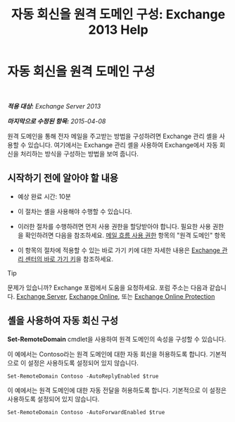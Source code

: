 ﻿---
title: '자동 회신을 원격 도메인 구성: Exchange 2013 Help'
TOCTitle: 자동 회신을 원격 도메인 구성
ms:assetid: 3d88a1fb-4b62-419a-a50d-ffd868e229d0
ms:mtpsurl: https://technet.microsoft.com/ko-kr/library/JJ657720(v=EXCHG.150)
ms:contentKeyID: 50482910
ms.date: 05/22/2018
mtps_version: v=EXCHG.150
ms.translationtype: MT
---

# 자동 회신을 원격 도메인 구성

 

_**적용 대상:** Exchange Server 2013_

_**마지막으로 수정된 항목:** 2015-04-08_

원격 도메인을 통해 전자 메일을 주고받는 방법을 구성하려면 Exchange 관리 셸을 사용할 수 있습니다. 여기에서는 Exchange 관리 셸을 사용하여 Exchange에서 자동 회신을 처리하는 방식을 구성하는 방법을 보여 줍니다.

## 시작하기 전에 알아야 할 내용

  - 예상 완료 시간: 10분

  - 이 절차는 셸을 사용해야 수행할 수 있습니다.

  - 이러한 절차를 수행하려면 먼저 사용 권한을 할당받아야 합니다. 필요한 사용 권한을 확인하려면 다음을 참조하세요. [메일 흐름 사용 권한](mail-flow-permissions-exchange-2013-help.md) 항목의 "원격 도메인" 항목

  - 이 항목의 절차에 적용할 수 있는 바로 가기 키에 대한 자세한 내용은 [Exchange 관리 센터의 바로 가기 키](keyboard-shortcuts-in-the-exchange-admin-center-exchange-online-protection-help.md)을 참조하세요.


> [!TIP]
> 문제가 있습니까? Exchange 포럼에서 도움을 요청하세요. 포럼 주소는 다음과 같습니다. <A href="https://go.microsoft.com/fwlink/p/?linkid=60612">Exchange Server</A>, <A href="https://go.microsoft.com/fwlink/p/?linkid=267542">Exchange Online</A>, 또는 <A href="https://go.microsoft.com/fwlink/p/?linkid=285351">Exchange Online Protection</A>



## 셸을 사용하여 자동 회신 구성

**Set-RemoteDomain** cmdlet을 사용하여 원격 도메인의 속성을 구성할 수 있습니다.

이 예에서는 Contoso라는 원격 도메인에 대한 자동 회신을 허용하도록 합니다. 기본적으로 이 설정은 사용하도록 설정되어 있지 않습니다.

    Set-RemoteDomain Contoso -AutoReplyEnabled $true

이 예에서는 원격 도메인에 대한 자동 전달을 허용하도록 합니다. 기본적으로 이 설정은 사용하도록 설정되어 있지 않습니다.

    Set-RemoteDomain Contoso -AutoForwardEnabled $true


